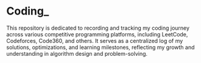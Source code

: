# Coding_
This repository is dedicated to recording and tracking my coding journey across various competitive programming platforms, including LeetCode, Codeforces, Code360, and others. It serves as a centralized log of my solutions, optimizations, and learning milestones, reflecting my growth and understanding in algorithm design and problem-solving.
